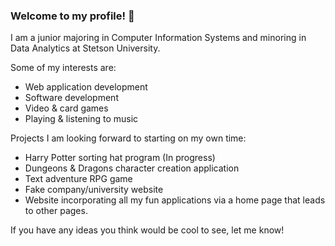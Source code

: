 ### Welcome to my profile! 👋

I am a junior majoring in Computer Information Systems and minoring in Data Analytics at Stetson University.

Some of my interests are:
  - Web application development
  - Software development
  - Video & card games
  - Playing & listening to music

Projects I am looking forward to starting on my own time:
  - Harry Potter sorting hat program (In progress)
  - Dungeons & Dragons character creation application
  - Text adventure RPG game
  - Fake company/university website 
  - Website incorporating all my fun applications via a home page that leads to other pages.

If you have any ideas you think would be cool to see, let me know!

